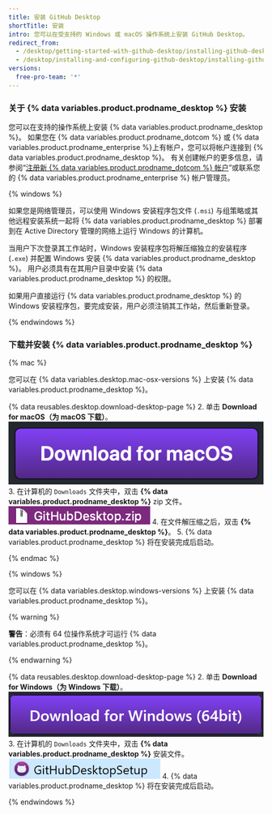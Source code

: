 ```yaml
---
title: 安装 GitHub Desktop
shortTitle: 安装
intro: 您可以在受支持的 Windows 或 macOS 操作系统上安装 GitHub Desktop。
redirect_from:
  - /desktop/getting-started-with-github-desktop/installing-github-desktop
  - /desktop/installing-and-configuring-github-desktop/installing-github-desktop
versions:
  free-pro-team: '*'
---
```

### 关于 {% data variables.product.prodname_desktop %} 安装

您可以在支持的操作系统上安装 {% data variables.product.prodname_desktop %}。 如果您在 {% data variables.product.prodname_dotcom %} 或 {% data variables.product.prodname_enterprise %}上有帐户，您可以将帐户连接到 {% data variables.product.prodname_desktop %}。 有关创建帐户的更多信息，请参阅“[注册新 {% data variables.product.prodname_dotcom %} 帐户](/articles/signing-up-for-a-new-github-account/)”或联系您的 {% data variables.product.prodname_enterprise %} 帐户管理员。

{% windows %}

如果您是网络管理员，可以使用 Windows 安装程序包文件 (`.msi`) 与组策略或其他远程安装系统一起将 {% data variables.product.prodname_desktop %} 部署到在 Active Directory 管理的网络上运行 Windows 的计算机。

当用户下次登录其工作站时，Windows 安装程序包将解压缩独立的安装程序 (`.exe`) 并配置 Windows 安装 {% data variables.product.prodname_desktop %}。 用户必须具有在其用户目录中安装 {% data variables.product.prodname_desktop %} 的权限。

如果用户直接运行 {% data variables.product.prodname_desktop %} 的 Windows 安装程序包，要完成安装，用户必须注销其工作站，然后重新登录。

{% endwindows %}

### 下载并安装 {% data variables.product.prodname_desktop %}

{% mac %}

您可以在 {% data variables.desktop.mac-osx-versions %} 上安装 {% data variables.product.prodname_desktop %}。

{% data reusables.desktop.download-desktop-page %}
2. 单击 **Download for macOS（为 macOS 下载）**。 ![Download for macOS（为 macOS 下载）按钮](/assets/images/help/desktop/download-for-mac.png)
3. 在计算机的 `Downloads` 文件夹中，双击 **{% data variables.product.prodname_desktop %}** zip 文件。 ![GitHubDesktop. zip 文件](/assets/images/help/desktop/mac-zipfile.png)
4. 在文件解压缩之后，双击 **{% data variables.product.prodname_desktop %}**。
5. {% data variables.product.prodname_desktop %} 将在安装完成后启动。

{% endmac %}

{% windows %}

您可以在 {% data variables.desktop.windows-versions %} 上安装 {% data variables.product.prodname_desktop %}。

{% warning %}

**警告**：必须有 64 位操作系统才可运行 {% data variables.product.prodname_desktop %}。

{% endwarning %}

{% data reusables.desktop.download-desktop-page %}
2. 单击 **Download for Windows（为 Windows 下载）**。 ![Download for Windows（为 Windows 下载）按钮](/assets/images/help/desktop/download-for-windows.png)
3. 在计算机的 `Downloads` 文件夹中，双击 **{% data variables.product.prodname_desktop %}** 安装文件。 ![GitHubDesktopSetup 文件](/assets/images/help/desktop/windows-githubdesktopsetup.png)
4. {% data variables.product.prodname_desktop %} 将在安装完成后启动。

{% endwindows %}
